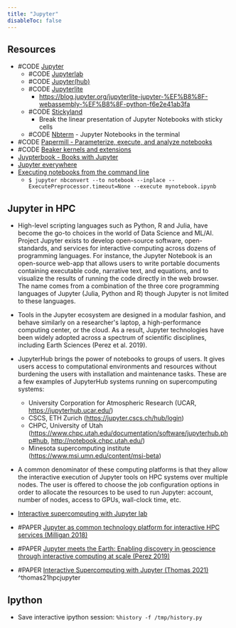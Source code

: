 ```yaml
---
title: "Jupyter"
disableToc: false 
---
```


## Resources
- #CODE [Jupyter](https://github.com/jupyter)
	- #CODE [Jupyterlab](https://github.com/jupyterlab/jupyterlab )
	- #CODE [Jupyter(hub)](https://jupyter.org/hub )
	- #CODE [Jupyterlite](https://github.com/jupyterlite)
		- https://blog.jupyter.org/jupyterlite-jupyter-%EF%B8%8F-webassembly-%EF%B8%8F-python-f6e2e41ab3fa
	- #CODE [Stickyland](https://github.com/xiaohk/stickyland)
		- Break the linear presentation of Jupyter Notebooks with sticky cells
	- #CODE [Nbterm](https://github.com/davidbrochart/nbterm) - Jupyter Notebooks in the terminal
- #CODE [Papermill - Parameterize, execute, and analyze notebooks](https://github.com/nteract/papermill)
- #CODE [Beaker kernels and extensions](http://beakerx.com/)
- [Juypterbook - Books with Jupyter](https://jupyterbook.org/intro.html)
- [Jupyter everywhere](https://blog.jupyter.org/jupyter-everywhere-f8151c2cc6e8)
- [Executing notebooks from the command line](https://nbconvert.readthedocs.io/en/latest/execute_api.html#executing-notebooks-from-the-command-line "Permalink to this headline")
	- `$ jupyter nbconvert --to notebook --inplace --ExecutePreprocessor.timeout=None --execute mynotebook.ipynb`

## Jupyter in HPC
- High-level scripting languages such as Python, R and Julia, have become the go-to choices in the world of Data Science and ML/AI. Project Jupyter exists to develop open-source software, open-standards, and services for interactive computing across dozens of programming languages. For instance, the Jupyter Notebook is an open-source web-app that allows users to write portable documents containing executable code, narrative text, and equations, and to visualize the results of running the code directly in the web browser. The name comes from a combination of the three core programming languages of Jupyter (Julia, Python and R) though Jupyter is not limited to these languages.  
- Tools in the Jupyter ecosystem are designed in a modular fashion, and behave similarly on a researcher's laptop, a high-performance computing center, or the cloud. As a result, Jupyter technologies have been widely adopted across a spectrum of scientific disciplines, including Earth Sciences (Perez et al. 2019).  
- JupyterHub brings the power of notebooks to groups of users. It gives users access to computational environments and resources without burdening the users with installation and maintenance tasks. These are a few examples of JupyterHub systems running on supercomputing systems: 
	- University Corporation for Atmospheric Research (UCAR, https://jupyterhub.ucar.edu/)  
	- CSCS, ETH Zurich (https://jupyter.cscs.ch/hub/login) 
	- CHPC, University of Utah (https://www.chpc.utah.edu/documentation/software/jupyterhub.php#hub, http://notebook.chpc.utah.edu/) 
	- Minesota supercomputing institute (https://www.msi.umn.edu/content/msi-beta) 
- A common denominator of these computing platforms is that they allow the interactive execution of Jupyter tools on HPC systems over multiple nodes. The user is offered to choose the job configuration options in order to allocate the resources to be used to run Jupyter: account, number of nodes, access to GPUs, wall-clock time, etc.  
- [Interactive supercomputing with Jupyter lab](https://www.cscs.ch/publications/news/2019/interactive-supercomputing-with-jupyterlab/)

- #PAPER [Jupyter as common technology platform for interactive HPC services (Milligan 2018)](https://arxiv.org/abs/1807.09929)
- #PAPER [Jupyter meets the Earth: Enabling discovery in geoscience through interactive computing at scale (Perez 2019)](https://zenodo.org/record/3369939 )
- #PAPER [Interactive Supercomputing with Jupyter (Thomas 2021)](https://authorea.com/doi/full/10.22541/au.161230518.84458221) ^thomas21hpcjupyter


## Ipython
- Save interactive ipython session: `%history -f /tmp/history.py`
